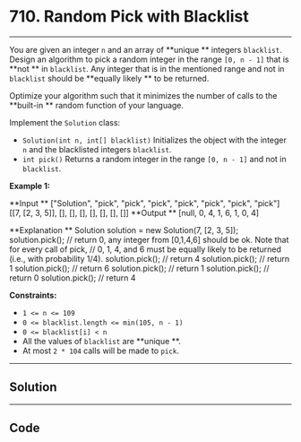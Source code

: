 # 710. Random Pick with Blacklist

---

You are given an integer `n` and an array of **unique ** integers `blacklist`. Design an algorithm to pick a random integer in the range `[0, n - 1]` that is **not ** in `blacklist`. Any integer that is in the mentioned range and not in `blacklist` should be **equally likely ** to be returned.

Optimize your algorithm such that it minimizes the number of calls to the **built-in ** random function of your language.

Implement the `Solution` class:

  * `Solution(int n, int[] blacklist)` Initializes the object with the integer `n` and the blacklisted integers `blacklist`.
  * `int pick()` Returns a random integer in the range `[0, n - 1]` and not in `blacklist`.



 

**Example 1:**


**Input **
["Solution", "pick", "pick", "pick", "pick", "pick", "pick", "pick"]
[[7, [2, 3, 5]], [], [], [], [], [], [], []]
**Output **
[null, 0, 4, 1, 6, 1, 0, 4]

**Explanation **
Solution solution = new Solution(7, [2, 3, 5]);
solution.pick(); // return 0, any integer from [0,1,4,6] should be ok. Note that for every call of pick,
                 // 0, 1, 4, and 6 must be equally likely to be returned (i.e., with probability 1/4).
solution.pick(); // return 4
solution.pick(); // return 1
solution.pick(); // return 6
solution.pick(); // return 1
solution.pick(); // return 0
solution.pick(); // return 4


 

**Constraints:**

  * `1 <= n <= 109`
  * `0 <= blacklist.length <= min(105, n - 1)`
  * `0 <= blacklist[i] < n`
  * All the values of `blacklist` are **unique **.
  * At most `2 * 104` calls will be made to `pick`.

---

## Solution



---

## Code
```python


```